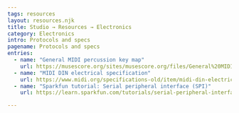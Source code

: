 ```yaml
---
tags: resources
layout: resources.njk
title: Studio → Resources → Electronics
category: Electronics
intro: Protocols and specs
pagename: Protocols and specs
entries:
  - name: "General MIDI percussion key map"
    url: https://musescore.org/sites/musescore.org/files/General%20MIDI%20Standard%20Percussion%20Set%20Key%20Map.pdf
  - name: "MIDI DIN electrical specification"
    url: https://www.midi.org/specifications-old/item/midi-din-electrical-specification
  - name: "Sparkfun tutorial: Serial peripheral interface (SPI)"
    url: https://learn.sparkfun.com/tutorials/serial-peripheral-interface-spi/all

---
```

